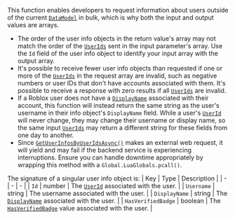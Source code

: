This function enables developers to request information about users
outside of the current [`DataModel`](https://create.roblox.com/docs/reference/engine/classes/DataModel) in bulk, which is why both the
input and output values are arrays.

- The order of the user info objects in the return value's array may not
match the order of the [`UserIds`](https://create.roblox.com/docs/reference/engine/classes/Player#UserId) sent in the input
parameter's array. Use the `Id` field of the user info object to
identify your input array with the output array.
- It's possible to receive fewer user info objects than requested if one
or more of the [`UserIds`](https://create.roblox.com/docs/reference/engine/classes/Player#UserId) in the request array are
invalid, such as negative numbers or user IDs that don't have accounts
associated with them. It's possible to receive a response with zero
results if all [`UserIds`](https://create.roblox.com/docs/reference/engine/classes/Player#UserId) are invalid.
- If a Roblox user does not have a [`DisplayName`](https://create.roblox.com/docs/reference/engine/classes/Player#DisplayName)
associated with their account, this function will instead return the
same string as the user's username in their info object's `DisplayName`
field. While a user's [`UserId`](https://create.roblox.com/docs/reference/engine/classes/Player#UserId) will never change,
they may change their username or display name, so the same input
[`UserIds`](https://create.roblox.com/docs/reference/engine/classes/Player#UserId) may return a different string for these
fields from one day to another.
- Since
[`GetUserInfosByUserIdsAsync()`](https://create.roblox.com/docs/reference/engine/classes/UserService#GetUserInfosByUserIdsAsync)
makes an external web request, it will yield and may fail if the backend
service is experiencing interruptions. Ensure you can handle downtime
appropriately by wrapping this method with a
`Global.LuaGlobals.pcall()`.

The signature of a singular user info object is:
| Key | Type | Description |
| - | - | - |
| `Id` | number | The
  [`UserId`](https://create.roblox.com/docs/reference/engine/classes/Player#UserId) associated with the user. |
| `Username` | string | The username associated with the user. |
| `DisplayName` | string | The
  [`DisplayName`](https://create.roblox.com/docs/reference/engine/classes/Player#DisplayName) associated with the
  user. |
| `HasVerifiedBadge` | boolean | The
  [`HasVerifiedBadge`](https://create.roblox.com/docs/reference/engine/classes/Player#HasVerifiedBadge) value
  associated with the user. |